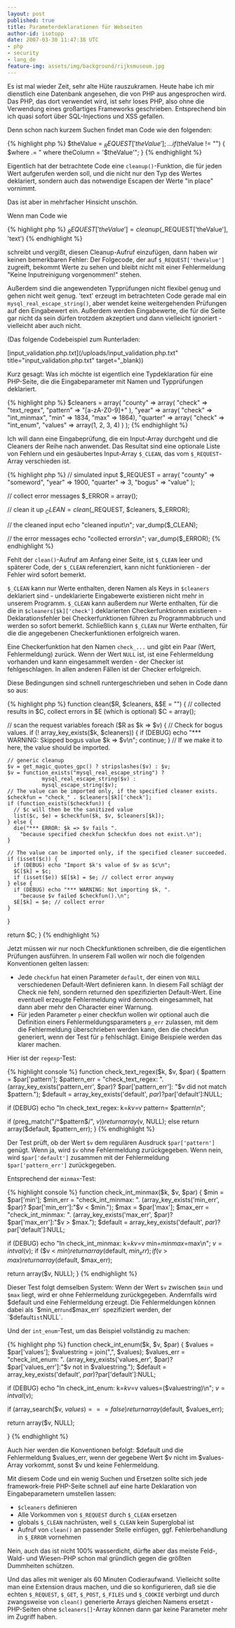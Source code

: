 ```yaml
---
layout: post
published: true
title: Parameterdeklarationen für Webseiten
author-id: isotopp
date: 2007-03-30 11:47:38 UTC
- php
- security
- lang_de
feature-img: assets/img/background/rijksmuseum.jpg
---
```

Es ist mal wieder Zeit, sehr alte Hüte rauszukramen. Heute habe ich mir
dienstlich eine Datenbank angesehen, die von PHP aus angesprochen wird. Das
PHP, das dort verwendet wird, ist sehr loses PHP, also ohne die Verwendung
eines großartiges Frameworks geschrieben. Entsprechend bin ich quasi sofort
über SQL-Injections und XSS gefallen.

Denn schon nach kurzem Suchen findet man Code wie den folgenden: 

{% highlight php %}
$theValue = $_REQUEST['theValue'];
...
if ($theValue != "") {
  $where .= " where theColumn = '$theValue'";
}
{% endhighlight %}

Eigentlich hat der betrachtete Code eine `cleanup()`-Funktion, die für jeden
Wert aufgerufen werden soll, und die nicht nur den Typ des Wertes
deklariert, sondern auch das notwendige Escapen der Werte "in place"
vornimmt.

Das ist aber in mehrfacher Hinsicht unschön.

Wenn man Code wie 

{% highlight php %}
$_REQUEST['theValue'] = cleanup($_REQUEST['theValue'], 'text')
{% endhighlight %}

schreibt und vergißt, diesen Cleanup-Aufruf einzufügen, dann haben wir
keinen bemerkbaren Fehler: Der Folgecode, der auf `$_REQUEST['theValue']`
zugreift, bekommt Werte zu sehen und bleibt nicht mit einer Fehlermeldung
"Keine Inputreinigung vorgenommen!" stehen.

Außerdem sind die angewendeten Typprüfungen nicht flexibel genug und gehen
nicht weit genug. 'text' erzeugt im betrachteten Code gerade mal ein
`mysql_real_escape_string()`, aber wendet keine weitergehenden Prüfungen auf
den Eingabewert ein. Außerdem werden Eingabewerte, die für die Seite gar
nicht da sein dürfen trotzdem akzeptiert und dann vielleicht ignoriert -
vielleicht aber auch nicht.

(Das folgende Codebeispiel zum Runterladen: 

[input_validation.php.txt](/uploads/input_validation.php.txt" title="input_validation.php.txt" target="_blank))

Kurz gesagt: Was ich möchte ist eigentlich eine Typdeklaration für eine
PHP-Seite, die die Eingabeparameter mit Namen und Typprüfungen deklariert.

{% highlight php %}
$cleaners = array(
  "county" => array( "check" => "text_regex", "pattern" => "[a-zA-Z0-9]+" ),
  "year"   => array( "check" => "int_minmax", "min" => 1834, "max" => 1864),
  "quarter" => array( "check" => "int_enum", "values" => array(1, 2, 3, 4) )
);
{% endhighlight %}

Ich will dann eine Eingabeprüfung, die ein Input-Array durchgeht und die
Cleaners der Reihe nach anwendet. Das Resultat sind eine optionale Liste von
Fehlern und ein gesäubertes Input-Array `$_CLEAN`, das vom `$_REQUEST`-Array
verschieden ist.

{% highlight php %}
// simulated input
$_REQUEST = array(
  "county" => "someword",
  "year" => 1900,
  "quarter" => 3,
  "bogus" => "value"
);

// collect error messages
$_ERROR = array();

// clean it up
$_CLEAN = clean($_REQUEST, $cleaners, $_ERROR);

// the cleaned input
echo "cleaned input\n";
var_dump($_CLEAN);

// the error messages
echo "collected errors\n";
var_dump($_ERROR);
{% endhighlight %}


Fehlt der `clean()`-Aufruf am Anfang einer Seite, ist `$_CLEAN` leer und
späterer Code, der `$_CLEAN` referenziert, kann nicht funktionieren - der
Fehler wird sofort bemerkt.

`$_CLEAN` kann nur Werte enthalten, deren Namen als Keys in `$cleaners`
deklariert sind - undeklarierte Eingabewerte existieren nicht mehr in
unserem Programm. `$_CLEAN` kann außerdem nur Werte enthalten, für die die
in `$cleaners[$k]['check']` deklarierten Checkerfunktionen existieren -
Deklarationsfehler bei Checkerfunktionen führen zu Programmabbruch und
werden so sofort bemerkt. Schließlich kann `$_CLEAN` nur Werte enthalten,
für die die angegebenen Checkerfunktionen erfolgreich waren.

Eine Checkerfunktion hat den Namen `check_...` und gibt ein Paar (Wert,
Fehlermeldung) zurück. Wenn der Wert `NULL` ist, ist eine Fehlermeldung
vorhanden und kann eingesammelt werden - der Checker ist fehlgeschlagen. In
allen anderen Fällen ist der Checker erfolgreich.

Diese Bedingungen sind schnell runtergeschrieben und sehen in Code dann so
aus:

{% highlight php %}
function clean($R, $cleaners, &$E = "") {
  // collected results in $C, collect errors in $E (which is optional)
  $C = array();

  // scan the request variables
  foreach ($R as $k => $v) {
    // Check for bogus values.
    if (! array_key_exists($k, $cleaners)) {
      if (DEBUG) echo "*** WARNING: Skipped bogus value $k => $v\n";
      continue;
    }
    // If we make it to here, the value should be imported.

    // generic cleanup
    $v = get_magic_quotes_gpc() ? stripslashes($v) : $v;
    $v = function_exists("mysql_real_escape_string") ?
               mysql_real_escape_string($v) : 
               mysql_escape_string($v);
    // The value can be imported only, if the specified cleaner exists.
    $checkfun = "check_" . $cleaners[$k]['check'];
    if (function_exists($checkfun)) {
      // $c will then be the sanitized value
      list($c, $e) = $checkfun($k, $v, $cleaners[$k]);
    } else {
      die("*** ERROR: $k => $v fails ".
        "because specified checkfun $checkfun does not exist.\n");
    }
    
    // The value can be imported only, if the specified cleaner succeeded.
    if (isset($c)) {
      if (DEBUG) echo "Import $k's value of $v as $c\n"; 
      $C[$k] = $c;
      if (isset($e)) $E[$k] = $e; // collect error anyway
    } else {
      if (DEBUG) echo "*** WARNING: Not importing $k, ".
        "because $v failed $checkfun().\n";
      $E[$k] = $e; // collect error
    }
  }
  
  return $C;
}
{% endhighlight %}

Jetzt müssen wir nur noch Checkfunktionen schreiben, die die eigentlichen
Prüfungen ausführen. In unserem Fall wollen wir noch die folgenden
Konventionen gelten lassen: 

- Jede `checkfun` hat einen Parameter
  `default`, der einen von `NULL` verschiedenen Default-Wert definieren kann. In
  diesem Fall schlägt der Check nie fehl, sondern returned den spezifizierten
  Default-Wert. Eine eventuell erzeugte Fehlermeldung wird dennoch
  eingesammelt, hat dann aber mehr den Character einer Warnung.
- Für jeden Parameter `p` einer checkfun wollen wir optional auch die
  Definition einers Fehlermeldungsparameters `p_err` zulassen, mit dem die
  Fehlermeldung überschrieben werden kann, den die checkfun generiert, wenn
  der Test für `p` fehlschlägt. Einige Beispiele werden das klarer machen.

Hier ist der `regexp`-Test: 

{% highlight console %}
function check_text_regex($k, $v, $par) {
  $pattern     = $par['pattern'];
  $pattern_err = "check_text_regex: ".
                 (array_key_exists('pattern_err', $par)?
                 $par['pattern_err']:
                 "$v did not match $pattern.");
  $default     = array_key_exists('default', $par)?$par['default']:NULL;

  if (DEBUG) echo "In check_text_regex: k=$k v=$v pattern= $pattern\n";
  
  if (preg_match("/^$pattern\$/", $v))
    return array($v, NULL);
  else
    return array($default, $pattern_err);
}
{% endhighlight %}

Der Test prüft, ob der Wert `$v` dem regulären Ausdruck `$par['pattern']`
genügt. Wenn ja, wird `$v` ohne Fehlermeldung zurückgegeben. Wenn nein, wird
`$par['default']` zusammen mit der Fehlermeldung `$par['pattern_err']`
zurückgegeben.

Entsprechend der `minmax`-Test: 

{% highlight console %}
function check_int_minmax($k, $v, $par) {
  $min     = $par['min'];
  $min_err = "check_int_minmax: ". 
             (array_key_exists('min_err', $par)?
             $par['min_err']:"$v < $min.");
  $max = $par['max'];
  $max_err = "check_int_minmax: ". 
             (array_key_exists('max_err', $par)?
             $par['max_err']:"$v > $max.");
  $default = array_key_exists('default', $par)?$par['default']:NULL;
  
  if (DEBUG) echo "In check_int_minmax: k=$k v=$v min=$min max=$max\n";
  $v = intval($v);
  if ($v < $min)
    return array($default, $min_err);
  if ($v > $max)
    return array($default, $max_err);

  return array($v, NULL);
}
{% endhighlight %}

Dieser Test folgt demselben System: Wenn der Wert `$v` zwischen `$min` und
`$max` liegt, wird er ohne Fehlermeldung zurückgegeben. Andernfalls wird
$default und eine Fehlermeldung erzeugt. Die Fehlermeldungen können dabei
als `$min_err` und `$max_err` spezifiziert werden, der `$default` ist `NULL`.

Und der `int_enum`-Test, um das Beispiel vollständig zu machen: 

{% highlight php %}
function check_int_enum($k, $v, $par) {
  $values      = $par['values'];
  $valuestring = join(",", $values);
  $values_err  = "check_int_enum: ".
                 (array_key_exists('values_err', $par)?
                 $par['values_err']:"$v not in $valuestring.");
  $default     = array_key_exists('default', $par)?$par['default']:NULL;
  
  if (DEBUG) echo "In check_int_enum: k=$k v=$v values=($valuestring)\n";
  $v = intval($v);
  
  if (array_search($v, $values) === false)
    return array($default, $values_err);

  return array($v, NULL);
  
}
{% endhighlight %}

Auch hier werden die Konventionen befolgt: $default und die Fehlermeldung
$values_err, wenn der gegebene Wert $v nicht im $values-Array vorkommt,
sonst $v und keine Fehlermeldung.

Mit diesem Code und ein wenig Suchen und Ersetzen sollte sich jede
framework-freie PHP-Seite schnell auf eine harte Deklaration von
Eingabeparametern umstellen lassen: 

- `$cleaners` definieren
- Alle Vorkommen von `$_REQUEST` durch `$_CLEAN` ersetzen
- globals `$_CLEAN` nachrüsten, weil `$_CLEAN` kein Superglobal ist
- Aufruf von `clean()` an passender Stelle einfügen, ggf. Fehlerbehandlung in `$_ERROR` vornehmen

Nein, auch das ist nicht 100% wasserdicht, dürfte aber das meiste Feld-,
Wald- und Wiesen-PHP schon mal gründlich gegen die größten Dummheiten
schützen.

Und das alles mit weniger als 60 Minuten Codieraufwand. Vielleicht sollte
man eine Extension draus machen, und die so konfigurieren, daß sie die
echten `$_REQUEST`, `$_GET`, `$_POST`, `$_FILES` und `$_COOKIE` verbirgt und durch
zwangsweise von `clean()` generierte Arrays gleichen Namens ersetzt -
PHP-Seiten ohne `$cleaners[]`-Array können dann gar keine Parameter mehr im
Zugriff haben.
